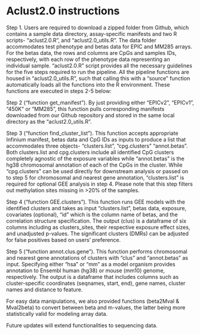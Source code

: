 # Aclust2.0 instructions

Step 1. Users are required to download a zipped folder from Github, which contains a sample data directory, assay-specific manifests and two R scripts- “aclust2.0.R”, and “aclust2.0_utils.R”. The data folder accommodates test phenotype and betas data for EPIC and MM285 arrays. For the betas data, the rows and columns are CpGs and samples IDs, respectively, with each row of the phenotype data representing an individual sample. “aclust2.0.R” script provides all the necessary guidelines for the five steps required to run the pipeline. All the pipeline functions are housed in “aclust2.0_utils.R”, such that calling this with a “source” function automatically loads all the functions into the R environment. These functions are executed in steps 2-5 below: 

Step 2 (“function get_manifest”). By just providing either “EPICv2”, “EPICv1”, “450K” or “MM285”, this function pulls corresponding manifests downloaded from our Github repository and stored in the same local directory as the “aclust2.0_utils.R”. 

Step 3 (“function find_cluster_list”). This function accepts appropriate Infinium manifest, betas data and CpG IDs as inputs to produce a list that accommodates three objects- “clusters.list”,  “cpg.clusters” “annot.betas”. Both clusters.list and cpg.clusters include all identified CpG clusters completely agnostic of the exposure variables while “annot.betas” is the hg38 chromosomal annotation of each of the CpGs in the cluster. While “cpg.clusters” can be used directly for downstream analysis or passed on to step 5 for chromosomal and nearest gene annotation, “clusters.list” is required for optional GEE analysis in step 4.  Please note that this step filters out methylation sites missing in >20% of the samples. 

Step 4 (“function GEE.clusters”). This function runs GEE models with the identified clusters and takes as input “clusters.list”, betas data, exposure, covariates (optional), “id” which is the column name of betas, and the correlation structure specification. The output (clus) is a dataframe of six columns including as clusters_sites, their respective exposure effect sizes, and unadjusted p-values. The significant clusters (DMRs) can be adjusted for false positives based on users’ preference. 

Step 5 (“function annot.clus.gene”). This function performs chromosomal and nearest gene annotations of clusters with “clus” and “annot.betas” as input. Specifying either “hsa” or “mm” as a model organism provides annotation to Ensembl human (hg38) or mouse (mm10) genome, respectively. The output is a dataframe that includes columns such as cluster-specific coordinates (seqnames, start, end), gene names, cluster names and distance to feature.

For easy data manipulations, we also provided functions (beta2Mval & Mval2beta) to convert between beta and m-values, the latter being more statistically valid for modeling array data.

Future updates will extend functionalities to sequencing data. 


